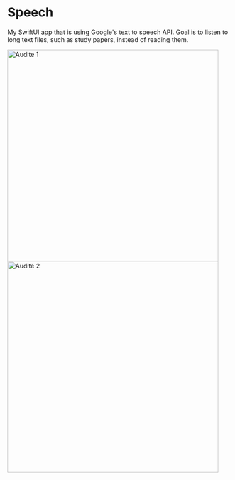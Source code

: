 # Speech
My SwiftUI app that is using Google's text to speech API. Goal is to listen to long text files, such as study papers, instead of reading them. 


<img width="475" alt="Audite 1" src="https://user-images.githubusercontent.com/68876259/153768116-357eaaac-3d08-4aee-abe5-f6fd8afd1470.png">

<img width="475" alt="Audite 2" src="https://user-images.githubusercontent.com/68876259/153768133-18b7163a-6049-49c9-b40a-ee0f88998a9a.png">
